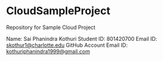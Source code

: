 # CloudSampleProject
Repository for Sample Cloud Project

Name: Sai Phanindra Kothuri
Student ID: 801420700
Email ID: skothur1@charlotte.edu
GitHub Account Email ID: kothuriphanindra1999@gmail.com
